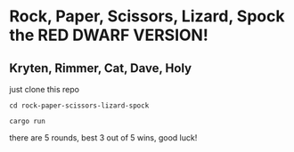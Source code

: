 # Rock, Paper, Scissors, Lizard, Spock the RED DWARF VERSION!

## Kryten, Rimmer, Cat, Dave, Holy

just clone this repo

`cd rock-paper-scissors-lizard-spock`

`cargo run`

there are 5 rounds, best 3 out of 5 wins, good luck!
